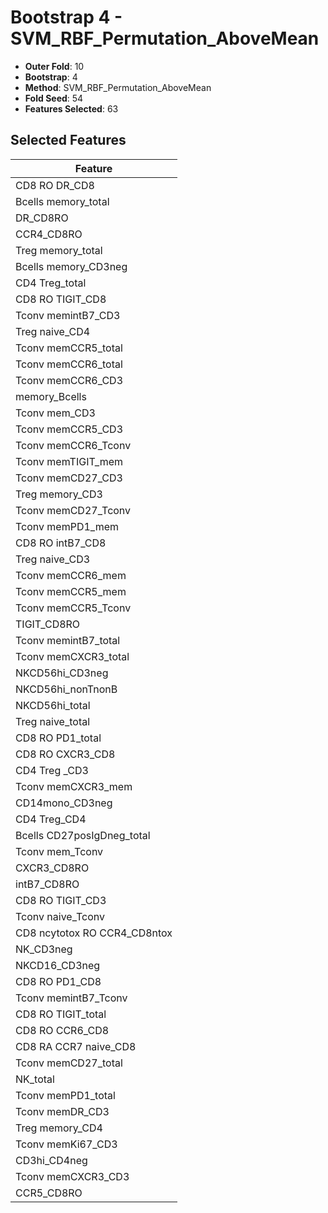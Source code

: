 # Bootstrap 4 - SVM_RBF_Permutation_AboveMean

- **Outer Fold**: 10
- **Bootstrap**: 4
- **Method**: SVM_RBF_Permutation_AboveMean
- **Fold Seed**: 54
- **Features Selected**: 63

## Selected Features

| Feature |
|---------|
| CD8 RO DR_CD8 |
| Bcells memory_total |
| DR_CD8RO |
| CCR4_CD8RO |
| Treg memory_total |
| Bcells memory_CD3neg |
| CD4 Treg_total |
| CD8 RO TIGIT_CD8 |
| Tconv memintB7_CD3 |
| Treg naive_CD4 |
| Tconv memCCR5_total |
| Tconv memCCR6_total |
| Tconv memCCR6_CD3 |
| memory_Bcells |
| Tconv mem_CD3 |
| Tconv memCCR5_CD3 |
| Tconv memCCR6_Tconv |
| Tconv memTIGIT_mem |
| Tconv memCD27_CD3 |
| Treg memory_CD3 |
| Tconv memCD27_Tconv |
| Tconv memPD1_mem |
| CD8 RO intB7_CD8 |
| Treg naive_CD3 |
| Tconv memCCR6_mem |
| Tconv memCCR5_mem |
| Tconv memCCR5_Tconv |
| TIGIT_CD8RO |
| Tconv memintB7_total |
| Tconv memCXCR3_total |
| NKCD56hi_CD3neg |
| NKCD56hi_nonTnonB |
| NKCD56hi_total |
| Treg naive_total |
| CD8 RO PD1_total |
| CD8 RO CXCR3_CD8 |
| CD4 Treg _CD3 |
| Tconv memCXCR3_mem |
| CD14mono_CD3neg |
| CD4 Treg_CD4 |
| Bcells CD27posIgDneg_total |
| Tconv mem_Tconv |
| CXCR3_CD8RO |
| intB7_CD8RO |
| CD8 RO TIGIT_CD3 |
| Tconv naive_Tconv |
| CD8 ncytotox RO CCR4_CD8ntox |
| NK_CD3neg |
| NKCD16_CD3neg |
| CD8 RO PD1_CD8 |
| Tconv memintB7_Tconv |
| CD8 RO TIGIT_total |
| CD8 RO CCR6_CD8 |
| CD8 RA CCR7 naive_CD8 |
| Tconv memCD27_total |
| NK_total |
| Tconv memPD1_total |
| Tconv memDR_CD3 |
| Treg memory_CD4 |
| Tconv memKi67_CD3 |
| CD3hi_CD4neg |
| Tconv memCXCR3_CD3 |
| CCR5_CD8RO |
